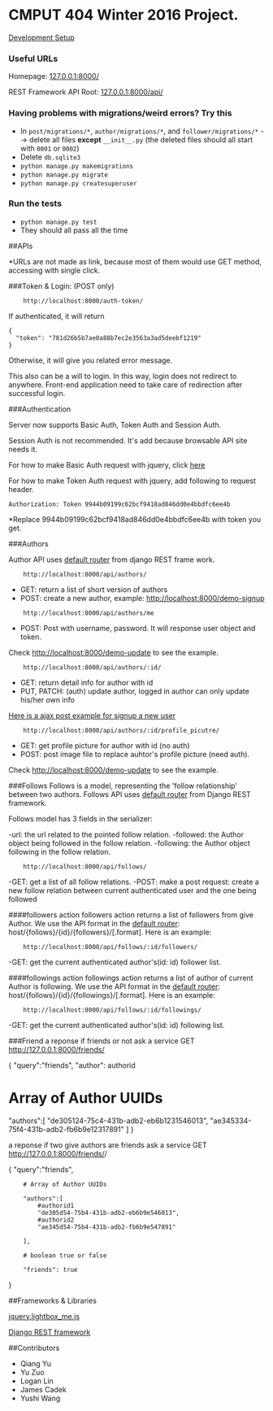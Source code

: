# CMPUT 404 Winter 2016 Project.

[Development Setup](https://github.com/404webdevelop/404TeamWebdevelop/wiki/Development-Setup)


### Useful URLs

Homepage: [127.0.0.1:8000/](http://127.0.0.1:8000/)

REST Framework API Root: [127.0.0.1:8000/api/](http://127.0.0.1:8000/api/)

### Having problems with migrations/weird errors? Try this

* In `post/migrations/*`, `author/migrations/*`, and `follower/migrations/*` --> delete all files __except__ `__init__.py` (the deleted files should all start with `0001` or `0002`)
* Delete `db.sqlite3`
* `python manage.py makemigrations`
* `python manage.py migrate`
* `python manage.py createsuperuser`

### Run the tests

* `python manage.py test`
* They should all pass all the time

##APIs

*URLs are not made as link, because most of them would use GET method, accessing with single click.

###Token & Login:
(POST only)

```
    http://localhost:8000/auth-token/
```

If authenticated, it will return

```
{
  "token": "781d26b5b7ae0a88b7ec2e3563a3ad5deebf1219"
}
```

Otherwise, it will give you related error message.

This also can be a will to login. In this way, login does not redirect to anywhere. Front-end application need to take care of redirection after successful login.


###Authentication

Server now supports Basic Auth, Token Auth and Session Auth.

Session Auth is not recommended. It's add because browsable API site needs it. 

For how to make Basic Auth request with jquery, click [here](http://stackoverflow.com/a/5507289)

For how to make Token Auth request with jquery, add following to request header.

```
Authorization: Token 9944b09199c62bcf9418ad846dd0e4bbdfc6ee4b
```
*Replace 9944b09199c62bcf9418ad846dd0e4bbdfc6ee4b with token you get.

###Authors

Author API uses [default router](http://www.django-rest-framework.org/api-guide/routers/#defaultrouter) from django REST frame work.
 
```
    http://localhost:8000/api/authors/
```
- GET: return a list of short version of authors
- POST: create a new author, example: [http://localhost:8000/demo-signup](http://localhost:8000/demo-signup)


```
    http://localhost:8000/api/authors/me
```
- POST: Post with username, password. It will response user object and token.

Check [http://localhost:8000/demo-update](http://localhost:8000/demo-update) to see the example.

```
    http://localhost:8000/api/authors/:id/
```
- GET: return detail info for author with id
- PUT, PATCH: (auth) update author, logged in author can only update his/her own info

[Here is a ajax post example for signup a new user](https://gist.github.com/wyushi/6aa73ae671fe6fa15526)


```
    http://localhost:8000/api/authors/:id/profile_picutre/
```
- GET: get profile picture for author with id (no auth)
- POST: post image file to replace auhtor's profile picture (need auth). 

Check [http://localhost:8000/demo-update](http://localhost:8000/demo-update) to see the example.

###Follows
Follows is a model, representing the 'follow relationship' between two authors. Follows API uses [default router](http://www.django-rest-framework.org/api-guide/routers/#defaultrouter) from Django REST framework.

Follows model has 3 fields in the serializer:

-url: the url related to the pointed follow relation.
-followed: the Author object being followed in the follow relation.
-following: the Author object following in the follow relation.

```
    http://localhost:8000/api/follows/
```
-GET: get a list of all follow relations.
-POST: make a post request: create a new follow relation between current authenticated user and the one being followed

####followers action
followers action returns a list of followers from give Author. We use the API format in the [default router](http://www.django-rest-framework.org/api-guide/routers/#defaultrouter): host/{follows}/{id}/{followers}/[.format]. Here is an example:

```
    http://localhost:8000/api/follows/:id/followers/
```
-GET: get the current authenticated author's(id: id) follower list.

####followings action
followings action returns a list of author of current Author is following. We use the API format in the [default router](http://www.django-rest-framework.org/api-guide/routers/#defaultrouter): host/{follows}/{id}/{followings}/[.format]. Here is an example:

```
    http://localhost:8000/api/follows/:id/followings/
```
-GET: get the current authenticated author's(id: id) following list.

###Friend
a reponse if friends or not ask a service GET http://127.0.0.1:8000/friends/<authorid>

{
  "query":"friends",
  "author": authorid
  # Array of Author UUIDs
  "authors":[
    "de305124-75c4-431b-adb2-eb6b1231546013",
    "ae345334-75f4-431b-adb2-fb6b9e12317891"
  ]
}

a reponse if two give authors are friends ask a service GET http://127.0.0.1:8000/friends/<authorid2>/<authorid1>

{ "query":"friends",

        # Array of Author UUIDs

        "authors":[
            #authorid1
            "de305d54-75b4-431b-adb2-eb6b9e546013",
            #authorid2
            "ae345d54-75b4-431b-adb2-fb6b9e547891"

        ],

        # boolean true or false

        "friends": true

}

##Frameworks & Libraries

[jquery.lightbox_me.js](https://github.com/buckwilson/Lightbox_me)

[Django REST framework](https://github.com/tomchristie/django-rest-framework/tree/master)

##Contributors

  * Qiang Yu
  * Yu Zuo
  * Logan Lin
  * James Cadek
  * Yushi Wang
